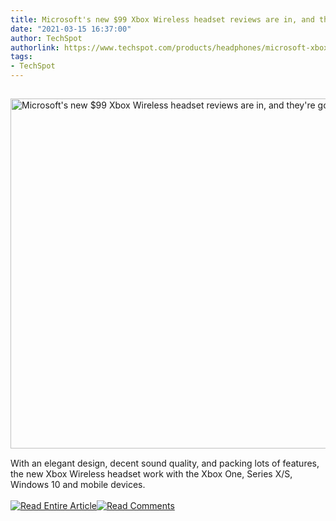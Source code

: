 ```yaml
---
title: Microsoft's new $99 Xbox Wireless headset reviews are in, and they're good
date: "2021-03-15 16:37:00"
author: TechSpot
authorlink: https://www.techspot.com/products/headphones/microsoft-xbox-wireless-headset.231092/
tags:
- TechSpot
---
```

<a href="https://www.techspot.com/products/headphones/microsoft-xbox-wireless-headset.231092/" target="_blank"><img src="https://static.techspot.com/images2/news/ts3_thumbs/2021/03/2021-03-15-ts3_thumbs-02b.jpg" width="800" height="560" style="padding: 15px 0" title="Microsoft's new $99 Xbox Wireless headset reviews are in, and they're good" /></a><br />With an elegant design, decent sound quality, and packing lots of features, the new Xbox Wireless headset work with the Xbox One, Series X/S, Windows 10 and mobile devices.<br /><br /><a href="https://www.techspot.com/products/headphones/microsoft-xbox-wireless-headset.231092/"><img src="https://static.techspot.com/images/rss/rss_buttons_01.png" border="0" alt="Read Entire Article" /></a><a href="https://www.techspot.com/products/headphones/microsoft-xbox-wireless-headset.231092/#comments"><img src="https://static.techspot.com/images/rss/rss_buttons_02.png" border="0" alt="Read Comments" /></a><br /><br />